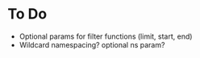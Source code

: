 To Do
=====
- Optional params for filter functions (limit, start, end)
- Wildcard namespacing? optional ns param?
